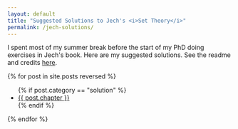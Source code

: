 ```yaml
---
layout: default
title: "Suggested Solutions to Jech's <i>Set Theory</i>"
permalink: /jech-solutions/
---
```


I spent most of my summer break before the start of my PhD doing exercises in Jech's book. Here are my suggested solutions. See the readme and credits <a href="/jech-solutions/readme">here</a>.

{% for post in site.posts reversed %}
   <ul>
   {% if post.category == "solution" %}
       <li><a href="{{ post.url }}">{{ post.chapter }}</a></li>
   {% endif %}
   </ul>
{% endfor %}